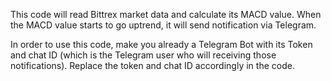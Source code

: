 This code will read Bittrex market data and calculate its MACD value. When the MACD value starts to go uptrend, it will send notification via Telegram.

In order to use this code, make you already a Telegram Bot with its Token and chat ID (which is the Telegram user who will receiving those notifications). Replace the token and chat ID accordingly in the code.
